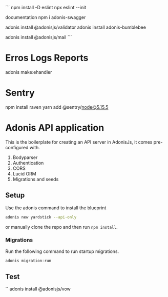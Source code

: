 ´´´
npm install -D eslint
npx eslint --init 

documentation
npm i adonis-swagger

adonis install @adonisjs/validator
adonis install adonis-bumblebee

adonis install @adonisjs/mail
´´´

# Erros Logs Reports
adonis make:ehandler 

# Sentry
npm install raven 
yarn add @sentry/node@5.15.5

# Adonis API application

This is the boilerplate for creating an API server in AdonisJs, it comes pre-configured with.

1. Bodyparser
2. Authentication
3. CORS
4. Lucid ORM
5. Migrations and seeds

## Setup

Use the adonis command to install the blueprint

```bash
adonis new yardstick --api-only
```

or manually clone the repo and then run `npm install`.


### Migrations

Run the following command to run startup migrations.

```js
adonis migration:run
```

## Test
``
adonis install @adonisjs/vow
